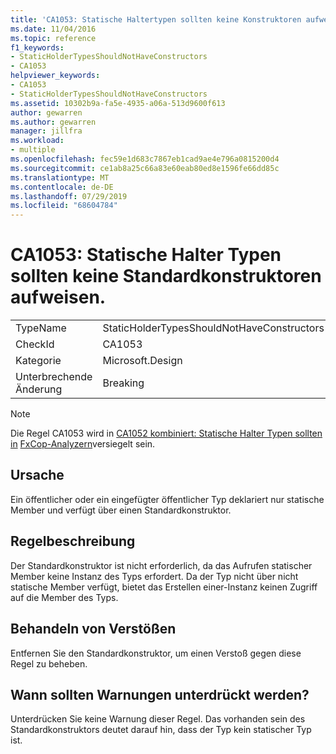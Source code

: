 ```yaml
---
title: 'CA1053: Statische Haltertypen sollten keine Konstruktoren aufweisen.'
ms.date: 11/04/2016
ms.topic: reference
f1_keywords:
- StaticHolderTypesShouldNotHaveConstructors
- CA1053
helpviewer_keywords:
- CA1053
- StaticHolderTypesShouldNotHaveConstructors
ms.assetid: 10302b9a-fa5e-4935-a06a-513d9600f613
author: gewarren
ms.author: gewarren
manager: jillfra
ms.workload:
- multiple
ms.openlocfilehash: fec59e1d683c7867eb1cad9ae4e796a0815200d4
ms.sourcegitcommit: ce1ab8a25c66a83e60eab80ed8e1596fe66dd85c
ms.translationtype: MT
ms.contentlocale: de-DE
ms.lasthandoff: 07/29/2019
ms.locfileid: "68604784"
---
```

# <a name="ca1053-static-holder-types-should-not-have-default-constructors"></a>CA1053: Statische Halter Typen sollten keine Standardkonstruktoren aufweisen.

|||
|-|-|
|TypeName|StaticHolderTypesShouldNotHaveConstructors|
|CheckId|CA1053|
|Kategorie|Microsoft.Design|
|Unterbrechende Änderung|Breaking|

> [!NOTE]
> Die Regel CA1053 wird in [CA1052 kombiniert: Statische Halter Typen sollten in](ca1052-static-holder-types-should-be-sealed.md) [FxCop-Analyzern](fxcop-analyzers.yml)versiegelt sein.

## <a name="cause"></a>Ursache

Ein öffentlicher oder ein eingefügter öffentlicher Typ deklariert nur statische Member und verfügt über einen Standardkonstruktor.

## <a name="rule-description"></a>Regelbeschreibung

Der Standardkonstruktor ist nicht erforderlich, da das Aufrufen statischer Member keine Instanz des Typs erfordert. Da der Typ nicht über nicht statische Member verfügt, bietet das Erstellen einer-Instanz keinen Zugriff auf die Member des Typs.

## <a name="how-to-fix-violations"></a>Behandeln von Verstößen

Entfernen Sie den Standardkonstruktor, um einen Verstoß gegen diese Regel zu beheben.

## <a name="when-to-suppress-warnings"></a>Wann sollten Warnungen unterdrückt werden?

Unterdrücken Sie keine Warnung dieser Regel. Das vorhanden sein des Standardkonstruktors deutet darauf hin, dass der Typ kein statischer Typ ist.